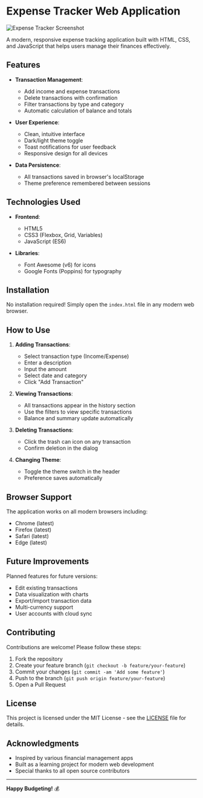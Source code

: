 # Expense Tracker Web Application

![Expense Tracker Screenshot](screenshot.png) <!-- Add a screenshot if available -->

A modern, responsive expense tracking application built with HTML, CSS, and JavaScript that helps users manage their finances effectively.

## Features

- **Transaction Management**:
  - Add income and expense transactions
  - Delete transactions with confirmation
  - Filter transactions by type and category
  - Automatic calculation of balance and totals

- **User Experience**:
  - Clean, intuitive interface
  - Dark/light theme toggle
  - Toast notifications for user feedback
  - Responsive design for all devices

- **Data Persistence**:
  - All transactions saved in browser's localStorage
  - Theme preference remembered between sessions

## Technologies Used

- **Frontend**:
  - HTML5
  - CSS3 (Flexbox, Grid, Variables)
  - JavaScript (ES6)
  
- **Libraries**:
  - Font Awesome (v6) for icons
  - Google Fonts (Poppins) for typography

## Installation

No installation required! Simply open the `index.html` file in any modern web browser.

## How to Use

1. **Adding Transactions**:
   - Select transaction type (Income/Expense)
   - Enter a description
   - Input the amount
   - Select date and category
   - Click "Add Transaction"

2. **Viewing Transactions**:
   - All transactions appear in the history section
   - Use the filters to view specific transactions
   - Balance and summary update automatically

3. **Deleting Transactions**:
   - Click the trash can icon on any transaction
   - Confirm deletion in the dialog

4. **Changing Theme**:
   - Toggle the theme switch in the header
   - Preference saves automatically

## Browser Support

The application works on all modern browsers including:
- Chrome (latest)
- Firefox (latest)
- Safari (latest)
- Edge (latest)

## Future Improvements

Planned features for future versions:
- Edit existing transactions
- Data visualization with charts
- Export/import transaction data
- Multi-currency support
- User accounts with cloud sync

## Contributing

Contributions are welcome! Please follow these steps:
1. Fork the repository
2. Create your feature branch (`git checkout -b feature/your-feature`)
3. Commit your changes (`git commit -am 'Add some feature'`)
4. Push to the branch (`git push origin feature/your-feature`)
5. Open a Pull Request

## License

This project is licensed under the MIT License - see the [LICENSE](LICENSE) file for details.

## Acknowledgments

- Inspired by various financial management apps
- Built as a learning project for modern web development
- Special thanks to all open source contributors

---

**Happy Budgeting!** 💰
